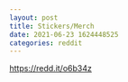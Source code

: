 ```yaml
--- 
layout: post 
title: Stickers/Merch 
date: 2021-06-23 1624448525 
categories: reddit 
--- 
```

https://redd.it/o6b34z